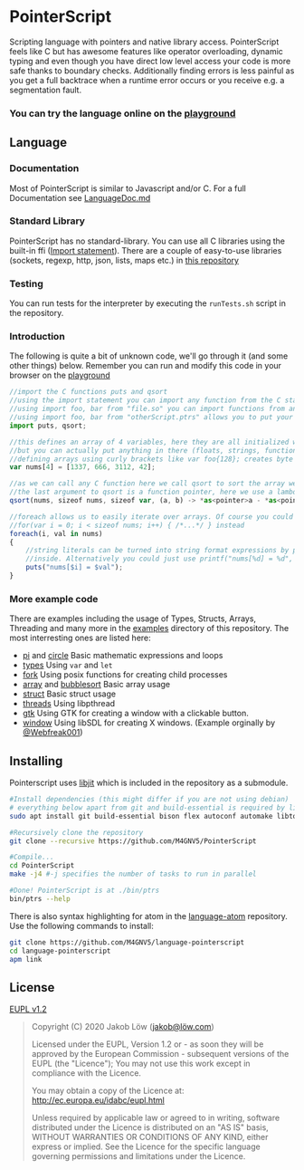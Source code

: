 # PointerScript

Scripting language with pointers and native library access. PointerScript
feels like C but has awesome features like operator overloading, dynamic typing and
even though you have direct low level access your code is more safe thanks to boundary
checks. Additionally finding errors is less painful as you get a full backtrace when a
runtime error occurs or you receive e.g. a segmentation fault.

### You can try the language online on the [playground](https://pointerscript.org/play/)

## Language

### Documentation
Most of PointerScript is similar to Javascript and/or C. For a full Documentation see [LanguageDoc.md](LanguageDoc.md)

### Standard Library
PointerScript has no standard-library. You can use all C libraries using the built-in ffi ([Import statement](LanguageDoc.md#importstatement)).
There are a couple of easy-to-use libraries (sockets, regexp, http, json, lists, maps etc.)
in [this repository](https://github.com/M4GNV5/PtrsStuff)

### Testing
You can run tests for the interpreter by executing the `runTests.sh` script in the repository.

### Introduction
The following is quite a bit of unknown code, we'll go through it (and some other things) below.
Remember you can run and modify this code in your browser on the [playground](https://pointerscript.org/play/)
```javascript
//import the C functions puts and qsort
//using the import statement you can import any function from the C standard library
//using import foo, bar from "file.so" you can import functions from any C library
//using import foo, bar from "otherScript.ptrs" allows you to put your code into multiple files
import puts, qsort;

//this defines an array of 4 variables, here they are all initialized with int's,
//but you can actually put anything in there (floats, strings, functions, etc.).
//defining arrays using curly brackets like var foo{128}; creates byte arrays instead
var nums[4] = [1337, 666, 3112, 42];

//as we can call any C function here we call qsort to sort the array we just defined.
//the last argument to qsort is a function pointer, here we use a lambda expression
qsort(nums, sizeof nums, sizeof var, (a, b) -> *as<pointer>a - *as<pointer>b);

//foreach allows us to easily iterate over arrays. Of course you could also use
//for(var i = 0; i < sizeof nums; i++) { /*...*/ } instead
foreach(i, val in nums)
{
	//string literals can be turned into string format expressions by putting $variableName
	//inside. Alternatively you could just use printf("nums[%d] = %d", i, val);
	puts("nums[$i] = $val");
}
```

### More example code
There are examples including the usage of Types, Structs, Arrays, Threading and many more in
the [examples](examples/) directory of this repository. The most interresting ones are listed here:

- [pi](examples/pi.ptrs) and [circle](examples/circle.ptrs) Basic mathematic expressions and loops
- [types](examples/types.ptrs) Using `var` and `let`
- [fork](examples/fork.ptrs) Using posix functions for creating child processes
- [array](examples/array.ptrs) and [bubblesort](examples/bubblesort.ptrs) Basic array usage
- [struct](examples/struct.ptrs) Basic struct usage
- [threads](examples/threads.ptrs) Using libpthread
- [gtk](examples/gtk.ptrs) Using GTK for creating a window with a clickable button.
- [window](examples/window.ptrs) Using libSDL for creating X windows. (Example orginally by [@Webfreak001](https://github.com/WebFreak001))

## Installing
Pointerscript uses [libjit](https://www.gnu.org/software/libjit/) which is included in the repository as a submodule.
```bash
#Install dependencies (this might differ if you are not using debian)
# everything below apart from git and build-essential is required by libjit
sudo apt install git build-essential bison flex autoconf automake libtool texinfo

#Recursively clone the repository
git clone --recursive https://github.com/M4GNV5/PointerScript

#Compile...
cd PointerScript
make -j4 #-j specifies the number of tasks to run in parallel

#Done! PointerScript is at ./bin/ptrs
bin/ptrs --help
```

There is also syntax highlighting for atom in the [language-atom](https://github.com/M4GNV5/language-pointerscript)
repository. Use the following commands to install:
```bash
git clone https://github.com/M4GNV5/language-pointerscript
cd language-pointerscript
apm link
```

## License
[EUPL v1.2](LICENSE.txt)

> Copyright (C) 2020 Jakob Löw (jakob@löw.com)
>
> Licensed under the EUPL, Version 1.2 or - as soon they will be approved by the European
> Commission - subsequent versions of the EUPL (the "Licence"); You may not use this work
> except in compliance with the Licence.
>
> You may obtain a copy of the Licence at:
> http://ec.europa.eu/idabc/eupl.html
>
> Unless required by applicable law or agreed to in writing, software distributed under
> the Licence is distributed on an "AS IS" basis, WITHOUT WARRANTIES OR CONDITIONS OF
> ANY KIND, either express or implied. See the Licence for the specific language
> governing permissions and limitations under the Licence.
